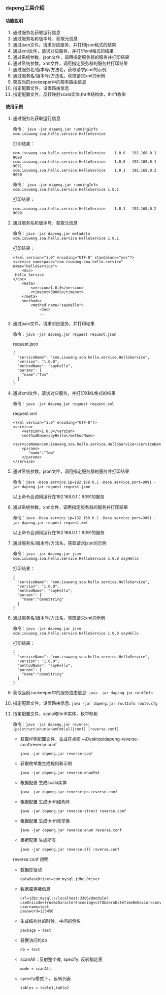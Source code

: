 ### dapeng工具介紹

#### 功能說明

1. 通过服务名获取运行信息
2. 通过服务名和版本号，获取元信息
3. 通过json文件，请求对应服务，并打印json格式的结果
4. 通过xml文件，请求对应服务，并打印xml格式的结果
5. 通过系统参数，json文件，调用指定服务器的服务并打印结果
6. 通过系统参数，xml文件，调用指定服务器的服务并打印结果
7. 通过服务名/版本号/方法名，获取请求json的示例
8. 通过服务名/版本号/方法名，获取请求xml的示例
9. 获取当前zookeeper中的服务路由信息
10. 指定配置文件，设置路由信息
11. 指定配置文件，反转映射scala实体,thrift结构体，thrift枚举

#### 使用示例

1. 通过服务名获取运行信息

    命令：
    `java -jar dapeng.jar runningInfo com.isuwang.soa.hello.service.HelloService`
   
   打印结果：
    ```
   com.isuwang.soa.hello.service.HelloService    1.0.0   192.168.0.1 9090
   com.isuwang.soa.hello.service.HelloService    1.0.0   192.168.0.1 9091
   com.isuwang.soa.hello.service.HelloService    1.0.1   192.168.0.2 9090
    ```
   
   命令： 
   `java -jar dapeng.jar runningInfo com.isuwang.soa.hello.service.HelloService 1.0.1`
   
   打印结果：
   ```
   com.isuwang.soa.hello.service.HelloService    1.0.1   192.168.0.2 9090
   ```
   
2. 通过服务名和版本号，获取元信息

   命令：`java -jar dapeng.jar metadata com.isuwang.soa.hello.service.HelloService 1.0.1`
   
   打印结果：
   ```
   <?xml version="1.0" encoding="UTF-8" standalone="yes"?>
   <service namespace="com.isuwang.soa.hello.service" name="HelloService">
       <doc>
    Hello Service
   </doc>
       <meta>
           <version>1.0.0</version>
           <timeout>30000</timeout>
       </meta>
       <methods>
           <method name="sayHello">
               <doc>
               ...
    ```
    
3. 通过json文件，请求对应服务，并打印结果

    命令：`java -jar dapeng.jar request request.json`
    
    request.json
    ```
    {
      "serviceName": "com.isuwang.soa.hello.service.HelloService",
      "version": "1.0.0",
      "methodName": "sayHello",
      "params": {
        "name":"Tom"
      }
    }
    ```
    
4. 通过xml文件，请求对应服务，并打印XML格式的结果

    命令：`java -jar dapeng.jar request request.xml`
    
    request.xml
    ```
    <?xml version="1.0" encoding="UTF-8"?>
    <service>
    	<version>1.0.0</version>
    	<methodName>sayHello</methodName>
    	<serviceName>com.isuwang.soa.hello.service.HelloService</serviceName>
    	<params>
    	   "name":"Tom"
    	</params>
    </service>
    ```   
    
5. 通过系统参数，json文件，调用指定服务器的服务并打印结果

    命令：`java -Dsoa.service.ip=192.168.0.1 -Dsoa.service.port=9091 -jar dapeng.jar request request.json`
    
    以上命令会调用运行在192.168.0.1：9091的服务

6. 通过系统参数，xml文件，调用指定服务器的服务并打印结果

    命令：`java -Dsoa.service.ip=192.168.0.1 -Dsoa.service.port=9091 -jar dapeng.jar request request.xml`
    
    以上命令会调用运行在192.168.0.1：9091的服务
    
7. 通过服务名/版本号/方法名，获取请求json的示例

    命令：`java -jar dapeng.jar json com.isuwang.soa.hello.service.HelloService 1.0.0 sayHello`
    
    打印结果：
    ```
    {
      "serviceName": "com.isuwang.soa.hello.service.HelloService",
      "version": "1.0.0",
      "methodName": "sayHello",
      "params": {
        "name":"demoString"
      }
    }
    ```
    
8. 通过服务名/版本号/方法名，获取请求xml的示例

    命令：`java -jar dapeng.jar json com.isuwang.soa.hello.service.HelloService 1.0.0 sayHello`
    
    打印结果：
    ```
    {
      "serviceName": "com.isuwang.soa.hello.service.HelloService",
      "version": "1.0.0",
      "methodName": "sayHello",
      "params": {
        "name":"demoString"
      }
    }
    ```
9. 获取当前zookeeper中的服务路由信息: `java -jar dapeng.jar routInfo`
   
10. 指定配置文件，设置路由信息: `java -jar dapeng.jar routInfo route.cfg`
   
11. 指定配置文件，scala和thrift实体，枚举映射

    命令：`java -jar dapeng.jar reverse:[po|struct|enum|enumFmt|all|conf] [reverse.conf]`
    
    * 获取样例配置文件，生成在桌面 ~\Desktop\dapeng-reverse-conf\reverse.conf
    
      `java -jar dapeng.jar reverse:conf`
    
    * 获取枚举类生成规则和示例
        
      `java -jar dapeng.jar reverse:enumFmt`
        
    * 根据配置  生成scala实体
        
        `java -jar dapeng.jar reverse:po reverse.conf`
    
    * 根据配置  生成thrift结构体
    
        `java -jar dapeng.jar reverse:struct reverse.conf`
    
    * 根据配置  生成thrift枚举类
    
        `java -jar dapeng.jar reverse:enum reverse.conf`
    
    * 根据配置  生成所有
    
        `java -jar dapeng.jar reverse:all reverse.conf`
    
    reverse.conf 說明:
    
    * 数据库驱动
    
        `dataBaseDriver=com.mysql.jdbc.Driver`
    
    * 数据库连接信息
        ```
        url=jdbc:mysql://localhost:3306/@module?useUnicode=true&characterEncoding=utf8&zeroDateTimeBehavior=convertToNull
        username=test
        password=123456
        ```
    
    * 生成结构体的时候，中间的包名
        ```
        package = test
        ```
        
    * 将要访问的db
        ```
        db = test
        ```
    * scanAll：反射整个库,  specify: 反转指定表
        ```
        mode = scanAll
        ```
    * specify模式下， 反转列表
        ```
        tables = table1,table2
        ```
